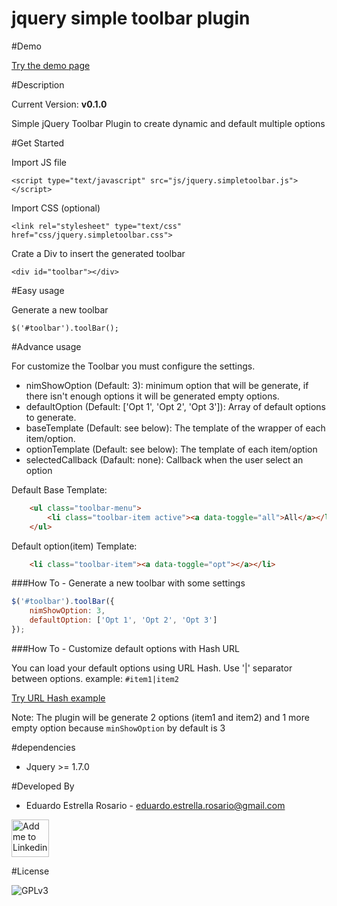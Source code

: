# jquery simple toolbar plugin

#Demo

[Try the demo page](https://eduardoestrella.github.io/jquery-simple-toolbar-plugin/)

#Description

Current Version: **v0.1.0**

Simple jQuery Toolbar Plugin to create dynamic and default multiple options

#Get Started

Import JS file

    <script type="text/javascript" src="js/jquery.simpletoolbar.js"></script>

Import CSS (optional)

    <link rel="stylesheet" type="text/css" href="css/jquery.simpletoolbar.css">

Crate a Div to insert the generated toolbar

    <div id="toolbar"></div>

#Easy usage

Generate a new toolbar 

    $('#toolbar').toolBar();


#Advance usage

For customize the Toolbar you must configure the settings.

* nimShowOption (Default: 3): minimum option that will be generate, if there isn't enough options it will be generated empty options. 
* defaultOption (Default: ['Opt 1', 'Opt 2', 'Opt 3']): Array of default options to generate.
* baseTemplate (Default: see below): The template of the wrapper of each item/option.
* optionTemplate (Default: see below): The template of each item/option
* selectedCallback (Dafault: none): Callback when the user select an option

Default Base Template:
````html
    <ul class="toolbar-menu">
        <li class="toolbar-item active"><a data-toggle="all">All</a></li>
    </ul>
````
Default option(item) Template:
````html
    <li class="toolbar-item"><a data-toggle="opt"></a></li>   
````

###How To - Generate a new toolbar with some settings

````javascript
$('#toolbar').toolBar({
    nimShowOption: 3,
    defaultOption: ['Opt 1', 'Opt 2', 'Opt 3']     
});
````

###How To - Customize default options with Hash URL 

You can load your default options using URL Hash. Use '|' separator between options. example: `#item1|item2`

[Try URL Hash example](https://eduardoestrella.github.io/jquery-simple-toolbar-plugin/#item1|item2)

Note: The plugin will be generate 2 options (item1 and item2) and 1 more empty option because `minShowOption` by default is 3

#dependencies

* Jquery >= 1.7.0

#Developed By 

* Eduardo Estrella Rosario - <eduardo.estrella.rosario@gmail.com>

<a href="https://www.linkedin.com/in/eduardoestrella">
  <img alt="Add me to Linkedin" src="https://image.freepik.com/iconos-gratis/boton-del-logotipo-linkedin_318-84979.png" height="60" width="60"/>
</a>


#License

![GPLv3](https://upload.wikimedia.org/wikipedia/commons/thumb/9/93/GPLv3_Logo.svg/200px-GPLv3_Logo.svg.png)